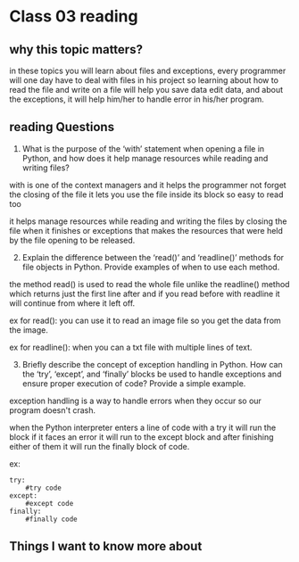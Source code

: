 # Class 03 reading

## why this topic matters?

in these topics you will learn about files and exceptions, every programmer will one day have to deal with files in his project so learning about how to read the file and write on a file will help you save data edit data, and about the exceptions, it will help him/her to handle error in his/her program.

## reading Questions
1. What is the purpose of the ‘with’ statement when opening a file in Python, and how does it help manage resources while reading and writing files?

with is one of the context managers and it helps the programmer not forget the closing of the file it lets you use the file inside its block so easy to read too

it helps manage resources while reading and writing the files by closing the file when it finishes or exceptions that makes the resources that were held by the file opening to be released.

2. Explain the difference between the ‘read()’ and ‘readline()’ methods for file objects in Python. Provide examples of when to use each method.

the method read() is used to read the whole file unlike the readline() method which returns just the first line after and if you read before with readline it will continue from where it left off.

ex for read(): you can use it to read an image file so you get the data from the image.

ex for readline(): when you can a txt file with multiple lines of text.

3. Briefly describe the concept of exception handling in Python. How can the ‘try’, ‘except’, and ‘finally’ blocks be used to handle exceptions and ensure proper execution of code? Provide a simple example.

exception handling is a way to handle errors when they occur so our program doesn't crash.

when the Python interpreter enters a line of code with a try it will run the block if it faces an error it will run to the except block and after finishing either of them it will run the finally block of code.

ex:

    try:
        #try code
    except:
        #except code
    finally:
        #finally code

## Things I want to know more about